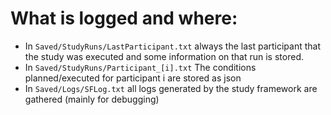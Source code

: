 # What is logged and where:

* In ``Saved/StudyRuns/LastParticipant.txt`` always the last participant that the study was executed and some information on that run is stored.
* In ``Saved/StudyRuns/Participant_[i].txt`` The conditions planned/executed for participant i are stored as json
* In ``Saved/Logs/SFLog.txt`` all logs generated by the study framework are gathered (mainly for debugging)